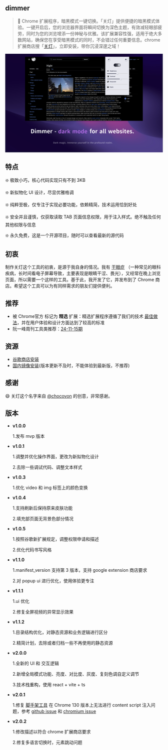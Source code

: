 ## dimmer

> 👋 Chrome 扩展程序，暗黑模式一键切换。「关灯」提供便捷的暗黑模式体验。一键开启后，您的浏览器界面将瞬间切换为深色主题，有效减轻眼部疲劳，同时为您的浏览增添一份神秘与优雅。该扩展兼容性强，适用于绝大多数网站，确保您在享受暗黑模式的同时，不会错过任何重要信息。chrome 扩展商店搜「[关灯](https://chromewebstore.google.com/detail/lights-off%E5%85%B3%E7%81%AF/dnidbhhpcjgffjophhebfelbcnonoclh)」，立即安装，带你沉浸深邃之域！

<div style='display: flex;align-items: center;justify-content: center;'><img width='800px' src='./readme/imgs/intro-2.jpg' style='border: 1px solid transparent;' alt='example'/></div>

## 特点

❇️ 极致小巧，核心代码实现只有不到 3KB <br/>

❇️ 新拟物化 UI 设计，尽显优雅格调<br/>

❇️ 纯粹至极，仅专注于实现必要功能，依赖精简，技术运用恰到好处 <br/>

❇️ 安全并且谨慎，仅获取读取 TAB 页面信息权限，用于注入样式。绝不触及任何其他权限与信息 <br/>

❇️ 永久免费，这是一个开源项目，随时可以查看最新的源代码 <br/>

## 初衷

制作关灯这个工具的初衷，是源于我自身的情况。我有 [干眼症](https://zh.wikipedia.org/wiki/%E4%B9%BE%E7%9C%BC%E7%97%87) （一种常见的眼科疾病，长时间看电子屏幕导致，主要表现是眼睛干涩、畏光），又经常在晚上浏览页面，所以需要一个这样的工具。基于此，我开发了它，并发布到了 Chrome 商店。希望这个工具可以为有同样需求的朋友们提供便利。<br/>

## 推荐

- 被 Chrome官方 标记为 **精选** 扩展：精选扩展程序遵循了我们的技术 [最佳做法](https://developer.chrome.com/docs/webstore/best-practices?hl=zh-cn)，并在用户体验和设计方面达到了较高的标准
- 阮一峰周刊工具类推荐：[24-11-15期](https://www.ruanyifeng.com/blog/2024/11/weekly-issue-325.html)

## 资源

- [谷歌商店安装](https://chromewebstore.google.com/detail/lights-off%E5%85%B3%E7%81%AF/dnidbhhpcjgffjophhebfelbcnonoclh)
- [国内镜像安装](https://www.ilovechrome.com/extension/dnidbhhpcjgffjophhebfelbcnonoclh)(版本更新不及时，不能体验到最新版，不推荐)

## 感谢

😄 关灯这个名字来自 [@chocovon](https://github.com/chocovon) 的创意，非常感谢。

## 版本

- **v1.0.0**

  1.发布 mvp 版本

- **v1.0.1**

  1.调整并优化操作界面，更改为新拟物化设计

  2.去除一些调试代码、调整文本样式

- **v1.0.3**

  1.优化 video 和 img 标签上的颜色变换

- **v1.0.4**

  1.支持刷新后保持原来皮肤功能

  2.填充部页面无背景色部分情况

- **v1.0.5**

  1.按照谷歌新扩展规定，调整权限申请和描述

  2.优化代码书写风格

- **v1.1.0**

  1.manifest_version 支持第 3 版本，支持 google extension 商店要求

  2.对 popup ui 进行优化，使用体验更专注

- **v1.1.1**

  1.ui 优化

  2.修复全屏视频的异常显示效果

- **v1.1.2**

  1.目录结构优化，对静态资源和业务逻辑进行区分

  2.精简计划，去除或者归档一些不再使用的静态资源

- **v2.0.0**

  1.全新的 UI 和 交互逻辑

  2.新增全局模式功能、亮度、对比度、灰度、复刻色调自定义调节

  3.技术栈重构，使用 react + vite + ts

- **v2.0.1**

  1.修复 [脚手架工具](https://github.com/guocaoyi/create-chrome-ext) 在 Chrome 130 版本上无法进行 content script 注入问题，参考 [github issue](https://github.com/crxjs/chrome-extension-tools/issues/918) 和 [chromium issue](https://issues.chromium.org/issues/363027634?pli=1)
  
- **v2.0.2**

  1.修改描述以符合 chrome 扩展商店要求
  
  2.修复多语言切换时，元素跳动问题
